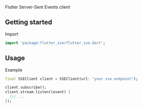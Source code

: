 Flutter Server-Sent Events client

## Getting started

Import

```dart
import 'package:flutter_sse/flutter_sse.dart';
```

## Usage

Example

```dart
final SSEClient client = SSEClient(url: "your sse endpoint");

client.subscribe();
client.stream.listen((event) {
  /// ...
});
```
